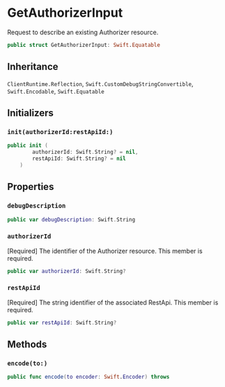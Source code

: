 # GetAuthorizerInput

Request to describe an existing Authorizer resource.

``` swift
public struct GetAuthorizerInput: Swift.Equatable 
```

## Inheritance

`ClientRuntime.Reflection`, `Swift.CustomDebugStringConvertible`, `Swift.Encodable`, `Swift.Equatable`

## Initializers

### `init(authorizerId:restApiId:)`

``` swift
public init (
        authorizerId: Swift.String? = nil,
        restApiId: Swift.String? = nil
    )
```

## Properties

### `debugDescription`

``` swift
public var debugDescription: Swift.String 
```

### `authorizerId`

\[Required\] The identifier of the Authorizer resource.
This member is required.

``` swift
public var authorizerId: Swift.String?
```

### `restApiId`

\[Required\] The string identifier of the associated RestApi.
This member is required.

``` swift
public var restApiId: Swift.String?
```

## Methods

### `encode(to:)`

``` swift
public func encode(to encoder: Swift.Encoder) throws 
```
